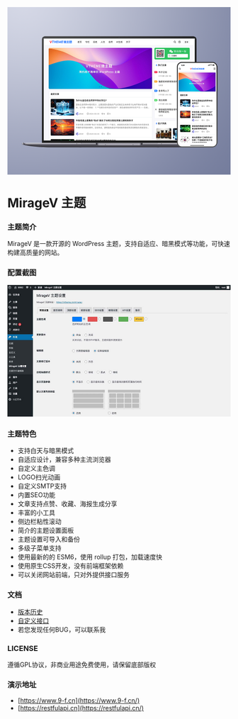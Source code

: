![MirageV](screenshot.png)

MirageV 主题
======

### 主题简介

MirageV 是一款开源的 WordPress 主题，支持自适应、暗黑模式等功能，可快速构建高质量的网站。


### 配置截图

![Config](./docs/config.jpg)


### 主题特色

- 支持白天与暗黑模式
- 自适应设计，兼容多种主流浏览器
- 自定义主色调
- LOGO扫光动画
- 自定义SMTP支持
- 内置SEO功能
- 文章支持点赞、收藏、海报生成分享
- 丰富的小工具
- 侧边栏粘性滚动
- 简介的主题设置面板
- 主题设置可导入和备份
- 多级子菜单支持
- 使用最新的的 ESM6，使用 rollup 打包，加载速度快
- 使用原生CSS开发，没有前端框架依赖
- 可以关闭网站前端，只对外提供接口服务


### 文档

- [版本历史](./docs/changes.md)
- [自定义接口](./docs/api.md)
- 若您发现任何BUG，可以联系我


### LICENSE

遵循GPL协议，非商业用途免费使用，请保留底部版权


### 演示地址

- [https://www.9-f.cn](https://www.9-f.cn/)
- [https://restfulapi.cn](https://restfulapi.cn/)

